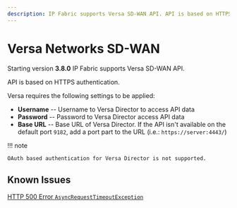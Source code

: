 ```yaml
---
description: IP Fabric supports Versa SD-WAN API. API is based on HTTPS authentication. Versa requires some settings to be applied that we go through on this section.
---
```


# Versa Networks SD-WAN

Starting version **3.8.0** IP Fabric supports Versa SD-WAN API.

API is based on HTTPS authentication.

Versa requires the following settings to be applied:

- **Username** -- Username to Versa Director to access API data
- **Password** -- Password to Versa Director access API data
- **Base URL** -- Base URL of Versa Director. If the API isn't available on
  the default port `9182`, add a port part to the URL (i.e.: `https://server:4443/`)

!!! note

    OAuth based authentication for Versa Director is not supported.

## Known Issues

[HTTP 500 Error `AsyncRequestTimeoutException`](../../../../support/known_issues/Vendors/versa.md)
